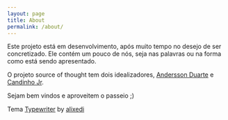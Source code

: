 ```yaml
---
layout: page
title: About
permalink: /about/
---
```


Este projeto está em desenvolvimento, após muito tempo no desejo de ser concretizado. Ele contém um pouco de nós, seja nas palavras ou na forma como está sendo apresentado.

O projeto source of thought tem dois idealizadores, [Andersson Duarte](https://www.facebook.com/anderssonphd) e [Candinho Jr](http://candinhojr.pe.hu/teste/).

Sejam bem vindos e aproveitem o passeio ;)

Tema <a href="https://github.com/alixedi/typewriter">Typewriter</a> by <a href="http://twitter.com/alixedi">alixedi</a>
